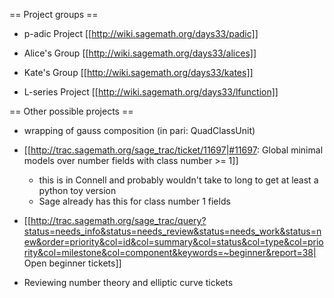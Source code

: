 == Project groups ==

* p-adic Project [[http://wiki.sagemath.org/days33/padic]]

* Alice's Group [[http://wiki.sagemath.org/days33/alices]]

* Kate's Group [[http://wiki.sagemath.org/days33/kates]]

* L-series Project [[http://wiki.sagemath.org/days33/lfunction]]

== Other possible projects ==

* wrapping of gauss composition (in pari: QuadClassUnit)

* [[http://trac.sagemath.org/sage_trac/ticket/11697|#11697: Global minimal models over number fields with class number >= 1]] 
    * this is in Connell and probably wouldn't take to long to get at least a python toy version
    * Sage already has this for class number 1 fields

* [[http://trac.sagemath.org/sage_trac/query?status=needs_info&status=needs_review&status=needs_work&status=new&order=priority&col=id&col=summary&col=status&col=type&col=priority&col=milestone&col=component&keywords=~beginner&report=38| Open beginner tickets]]

* Reviewing number theory and elliptic curve tickets
